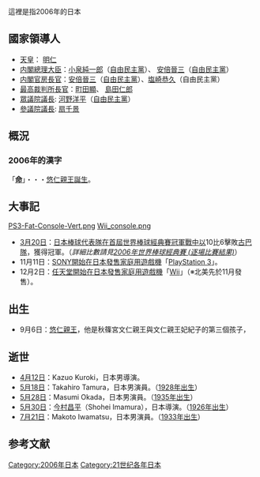 這裡是指2006年的日本

## 國家領導人

  - [天皇](../Page/天皇.md "wikilink")： [明仁](../Page/明仁.md "wikilink")
  - [内閣總理大臣](https://zh.wikipedia.org/wiki/内閣總理大臣 "wikilink")：[小泉純一郎](https://zh.wikipedia.org/wiki/小泉純一郎 "wikilink")（[自由民主黨](https://zh.wikipedia.org/wiki/自由民主黨 "wikilink")）、
    [安倍晉三](https://zh.wikipedia.org/wiki/安倍晉三 "wikilink")（[自由民主黨](https://zh.wikipedia.org/wiki/自由民主黨 "wikilink")）
  - [内閣官房長官](https://zh.wikipedia.org/wiki/内閣官房長官 "wikilink")：[安倍晉三](https://zh.wikipedia.org/wiki/安倍晉三 "wikilink")（[自由民主黨](https://zh.wikipedia.org/wiki/自由民主黨 "wikilink")）、[塩崎恭久](https://zh.wikipedia.org/wiki/塩崎恭久 "wikilink")（自由民主黨）
  - [最高裁判所長官](https://zh.wikipedia.org/wiki/最高裁判所長官 "wikilink")：[町田顯](https://zh.wikipedia.org/wiki/町田顯 "wikilink")、
    [島田仁郎](https://zh.wikipedia.org/wiki/島田仁郎 "wikilink")
  - [眾議院議長](https://zh.wikipedia.org/wiki/眾議院 "wikilink"):
    [河野洋平](../Page/河野洋平.md "wikilink")（[自由民主黨](https://zh.wikipedia.org/wiki/自由民主黨 "wikilink")）
  - [參議院議長](https://zh.wikipedia.org/wiki/參議院 "wikilink"):
    [扇千景](../Page/扇千景.md "wikilink")

## 概況

### 2006年的漢字

「**[命](https://zh.wikipedia.org/wiki/:wikt:命 "wikilink")**」・・・[悠仁親王誕生](../Page/悠仁親王.md "wikilink")。

## 大事記

[PS3-Fat-Console-Vert.png](https://zh.wikipedia.org/wiki/File:PS3-Fat-Console-Vert.png "fig:PS3-Fat-Console-Vert.png")
[Wii_console.png](https://zh.wikipedia.org/wiki/File:Wii_console.png "fig:Wii_console.png")

  - [3月20日](../Page/3月20日.md "wikilink")：[日本棒球代表隊在首屆](https://zh.wikipedia.org/wiki/日本棒球代表隊 "wikilink")[世界棒球經典賽冠軍戰中以](https://zh.wikipedia.org/wiki/世界棒球經典賽 "wikilink")10比6擊敗[古巴隊](https://zh.wikipedia.org/wiki/古巴棒球代表隊 "wikilink")，獲得冠軍。（*詳細比數請見[2006年世界棒球經典賽
    (逐場比賽結果)](https://zh.wikipedia.org/wiki/2006年世界棒球經典賽_\(逐場比賽結果\) "wikilink")*）
  - 11月11日：[SONY開始在日本發售家庭用遊戲機](https://zh.wikipedia.org/wiki/SONY "wikilink")「[PlayStation
    3](../Page/PlayStation_3.md "wikilink")」。
  - 12月2日：[任天堂開始在日本發售家庭用遊戲機](../Page/任天堂.md "wikilink")「[Wii](../Page/Wii.md "wikilink")」（※北美先於11月發售）。

## 出生

  - 9月6日：[悠仁親王](../Page/悠仁親王.md "wikilink")，他是秋篠宮文仁親王與文仁親王妃紀子的第三個孩子，

## 逝世

  - [4月12日](../Page/4月12日.md "wikilink")：Kazuo Kuroki，日本男導演。
  - [5月18日](../Page/5月18日.md "wikilink")：Takahiro
    Tamura，日本男演員。（[1928年出生](../Page/1928年.md "wikilink")）
  - [5月28日](../Page/5月28日.md "wikilink")：Masumi
    Okada，日本男演員。（[1935年出生](../Page/1935年.md "wikilink")）
  - [5月30日](../Page/5月30日.md "wikilink")：[今村昌平](../Page/今村昌平.md "wikilink")（Shohei
    Imamura），日本導演。（[1926年出生](../Page/1926年.md "wikilink")）
  - [7月21日](https://zh.wikipedia.org/wiki/7月21日 "wikilink")：Makoto
    Iwamatsu，日本男演員。（[1933年出生](../Page/1933年.md "wikilink")）

## 参考文献

[Category:2006年日本](https://zh.wikipedia.org/wiki/Category:2006年日本 "wikilink")
[Category:21世纪各年日本](https://zh.wikipedia.org/wiki/Category:21世纪各年日本 "wikilink")